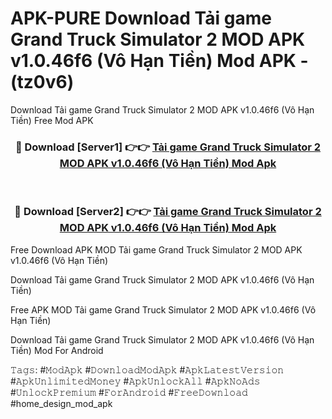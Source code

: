 # APK-PURE Download Tải game Grand Truck Simulator 2 MOD APK v1.0.46f6 (Vô Hạn Tiền) Mod APK - (tz0v6)
Download Tải game Grand Truck Simulator 2 MOD APK v1.0.46f6 (Vô Hạn Tiền) Free Mod APK

<div align="center">
<h3>🔴 Download [Server1] 👉👉 <a href="https://apk-comot.site?title=Tải_game_Grand_Truck_Simulator_2_MOD_APK_v1.0.46f6_(Vô_Hạn_Tiền)">Tải game Grand Truck Simulator 2 MOD APK v1.0.46f6 (Vô Hạn Tiền) Mod Apk</a></h3><br>

<h3>🔴 Download [Server2] 👉👉 <a href="https://apk-comot.site?title=Tải_game_Grand_Truck_Simulator_2_MOD_APK_v1.0.46f6_(Vô_Hạn_Tiền)">Tải game Grand Truck Simulator 2 MOD APK v1.0.46f6 (Vô Hạn Tiền) Mod Apk</a></h3>
</div>


Free Download APK MOD Tải game Grand Truck Simulator 2 MOD APK v1.0.46f6 (Vô Hạn Tiền)

Download Tải game Grand Truck Simulator 2 MOD APK v1.0.46f6 (Vô Hạn Tiền) 

Free APK MOD Tải game Grand Truck Simulator 2 MOD APK v1.0.46f6 (Vô Hạn Tiền) 

Download Tải game Grand Truck Simulator 2 MOD APK v1.0.46f6 (Vô Hạn Tiền) Mod For Android

𝚃𝚊𝚐𝚜: #𝙼𝚘𝚍𝙰𝚙𝚔 #𝙳𝚘𝚠𝚗𝚕𝚘𝚊𝚍𝙼𝚘𝚍𝙰𝚙𝚔 #𝙰𝚙𝚔𝙻𝚊𝚝𝚎𝚜𝚝𝚅𝚎𝚛𝚜𝚒𝚘𝚗 #𝙰𝚙𝚔𝚄𝚗𝚕𝚒𝚖𝚒𝚝𝚎𝚍𝙼𝚘𝚗𝚎𝚢 #𝙰𝚙𝚔𝚄𝚗𝚕𝚘𝚌𝚔𝙰𝚕𝚕 #𝙰𝚙𝚔𝙽𝚘𝙰𝚍𝚜 #𝚄𝚗𝚕𝚘𝚌𝚔𝙿𝚛𝚎𝚖𝚒𝚞𝚖 #𝙵𝚘𝚛𝙰𝚗𝚍𝚛𝚘𝚒𝚍 #𝙵𝚛𝚎𝚎𝙳𝚘𝚠𝚗𝚕𝚘𝚊𝚍 #home_design_mod_apk
